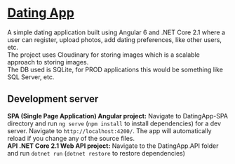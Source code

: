 # [Dating App](../DatingApp.gif)

A simple dating application built using Angular 6 and .NET Core 2.1 where a user can register, upload photos, add dating preferences, like other users, etc.      
The project uses Cloudinary for storing images which is a scalable approach to storing images.  
The DB used is SQLite, for PROD applications this would be something like SQL Server, etc.  


## Development server

**SPA (Single Page Application) Angular project:** Navigate to DatingApp-SPA directory and run `ng serve` (`npm install` to install dependencies) for a dev server. Navigate to `http://localhost:4200/`. The app will automatically reload if you change any of the source files.  
**API .NET Core 2.1 Web API project:** Navigate to the DatingApp.API folder and run `dotnet run` (`dotnet restore` to restore dependencies)  